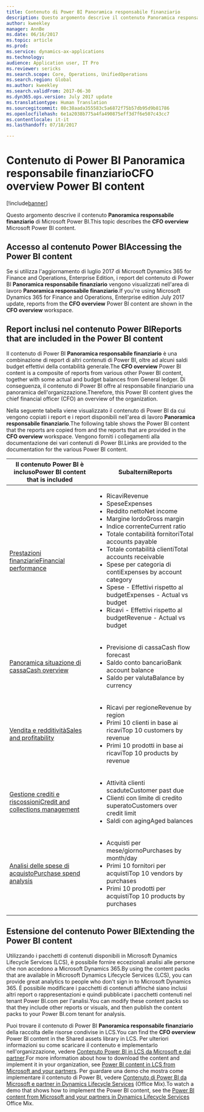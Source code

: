 ```yaml
---
title: Contenuto di Power BI Panoramica responsabile finanziario
description: Questo argomento descrive il contenuto Panoramica responsabile finanziario di Microsoft Power BI.
author: kweekley
manager: AnnBe
ms.date: 06/16/2017
ms.topic: article
ms.prod: 
ms.service: dynamics-ax-applications
ms.technology: 
audience: Application user, IT Pro
ms.reviewer: sericks
ms.search.scope: Core, Operations, UnifiedOperations
ms.search.region: Global
ms.author: kweekley
ms.search.validFrom: 2017-06-30
ms.dyn365.ops.version: July 2017 update
ms.translationtype: Human Translation
ms.sourcegitcommit: 08c38aada355583c5a6872f75b57db95d9b81786
ms.openlocfilehash: 6e1a2038b775a4fa490875eff3d7f6e507c43cc7
ms.contentlocale: it-it
ms.lasthandoff: 07/18/2017

---
```


# <a name="cfo-overview-power-bi-content"></a><span data-ttu-id="ffb52-103">Contenuto di Power BI Panoramica responsabile finanziario</span><span class="sxs-lookup"><span data-stu-id="ffb52-103">CFO overview Power BI content</span></span>

[!include[banner](../includes/banner.md)]


<span data-ttu-id="ffb52-104">Questo argomento descrive il contenuto **Panoramica responsabile finanziario** di Microsoft Power BI.</span><span class="sxs-lookup"><span data-stu-id="ffb52-104">This topic describes the **CFO overview** Microsoft Power BI content.</span></span> 

## <a name="accessing-the-power-bi-content"></a><span data-ttu-id="ffb52-105">Accesso al contenuto Power BI</span><span class="sxs-lookup"><span data-stu-id="ffb52-105">Accessing the Power BI content</span></span>

<span data-ttu-id="ffb52-106">Se si utilizza l'aggiornamento di luglio 2017 di Microsoft Dynamics 365 for Finance and Operations, Enterprise Edition, i report del contenuto di Power BI **Panoramica responsabile finanziario** vengono visualizzati nell'area di lavoro **Panoramica responsabile finanziario**.</span><span class="sxs-lookup"><span data-stu-id="ffb52-106">If you're using Microsoft Dynamics 365 for Finance and Operations, Enterprise edition July 2017 update, reports from the **CFO overview** Power BI content are shown in the **CFO overview** workspace.</span></span>

## <a name="reports-that-are-included-in-the-power-bi-content"></a><span data-ttu-id="ffb52-107">Report inclusi nel contenuto Power BI</span><span class="sxs-lookup"><span data-stu-id="ffb52-107">Reports that are included in the Power BI content</span></span>
<span data-ttu-id="ffb52-108">Il contenuto di Power BI **Panoramica responsabile finanziario** è una combinazione di report di altri contenuti di Power BI, oltre ad alcuni saldi budget effettivi della contabilità generale.</span><span class="sxs-lookup"><span data-stu-id="ffb52-108">The **CFO overview** Power BI content is a composite of reports from various other Power BI content, together with some actual and budget balances from General ledger.</span></span> <span data-ttu-id="ffb52-109">Di conseguenza, il contenuto di Power BI offre al responsabile finanziario una panoramica dell'organizzazione.</span><span class="sxs-lookup"><span data-stu-id="ffb52-109">Therefore, this Power BI content gives the chief financial officer (CFO) an overview of the organization.</span></span>

<span data-ttu-id="ffb52-110">Nella seguente tabella viene visualizzato il contenuto di Power BI da cui vengono copiati i report e i report disponibili nell'area di lavoro **Panoramica responsabile finanziario**.</span><span class="sxs-lookup"><span data-stu-id="ffb52-110">The following table shows the Power BI content that the reports are copied from and the reports that are provided in the **CFO overview** workspace.</span></span> <span data-ttu-id="ffb52-111">Vengono forniti i collegamenti alla documentazione dei vari contenuti di Power BI.</span><span class="sxs-lookup"><span data-stu-id="ffb52-111">Links are provided to the documentation for the various Power BI content.</span></span>

| <span data-ttu-id="ffb52-112">Il contenuto Power BI è incluso</span><span class="sxs-lookup"><span data-stu-id="ffb52-112">Power BI content that is included</span></span>     | <span data-ttu-id="ffb52-113">Subalterni</span><span class="sxs-lookup"><span data-stu-id="ffb52-113">Reports</span></span> |
|---------------------------------------|---------|
| [<span data-ttu-id="ffb52-114">Prestazioni finanziarie</span><span class="sxs-lookup"><span data-stu-id="ffb52-114">Financial performance</span></span>](financial-performance-power-bi-content-pack.md) | <ul><li><span data-ttu-id="ffb52-115">Ricavi</span><span class="sxs-lookup"><span data-stu-id="ffb52-115">Revenue</span></span></li><li><span data-ttu-id="ffb52-116">Spese</span><span class="sxs-lookup"><span data-stu-id="ffb52-116">Expenses</span></span></li><li><span data-ttu-id="ffb52-117">Reddito netto</span><span class="sxs-lookup"><span data-stu-id="ffb52-117">Net income</span></span></li><li><span data-ttu-id="ffb52-118">Margine lordo</span><span class="sxs-lookup"><span data-stu-id="ffb52-118">Gross margin</span></span></li><li><span data-ttu-id="ffb52-119">Indice corrente</span><span class="sxs-lookup"><span data-stu-id="ffb52-119">Current ratio</span></span></li><li><span data-ttu-id="ffb52-120">Totale contabilità fornitori</span><span class="sxs-lookup"><span data-stu-id="ffb52-120">Total accounts payable</span></span></li><li><span data-ttu-id="ffb52-121">Totale contabilità clienti</span><span class="sxs-lookup"><span data-stu-id="ffb52-121">Total accounts receivable</span></span></li><li><span data-ttu-id="ffb52-122">Spese per categoria di conti</span><span class="sxs-lookup"><span data-stu-id="ffb52-122">Expenses by account category</span></span></li><li><span data-ttu-id="ffb52-123">Spese - Effettivi rispetto al budget</span><span class="sxs-lookup"><span data-stu-id="ffb52-123">Expenses - Actual vs budget</span></span></li><li><span data-ttu-id="ffb52-124">Ricavi - Effettivi rispetto al budget</span><span class="sxs-lookup"><span data-stu-id="ffb52-124">Revenue - Actual vs budget</span></span></li></ul> |
| [<span data-ttu-id="ffb52-125">Panoramica situazione di cassa</span><span class="sxs-lookup"><span data-stu-id="ffb52-125">Cash overview</span></span>](/dynamics365/unified-operations/financials/cash-bank-management/Cash-Overview-Power-BI-content) | <ul><li><span data-ttu-id="ffb52-126">Previsione di cassa</span><span class="sxs-lookup"><span data-stu-id="ffb52-126">Cash flow forecast</span></span></li><li><span data-ttu-id="ffb52-127">Saldo conto bancario</span><span class="sxs-lookup"><span data-stu-id="ffb52-127">Bank account balance</span></span></li><li><span data-ttu-id="ffb52-128">Saldo per valuta</span><span class="sxs-lookup"><span data-stu-id="ffb52-128">Balance by currency</span></span></li></ul> |
| [<span data-ttu-id="ffb52-129">Vendita e redditività</span><span class="sxs-lookup"><span data-stu-id="ffb52-129">Sales and profitability</span></span>](sales-profitability-performance-content-pack.md) | <ul><li><span data-ttu-id="ffb52-130">Ricavi per regione</span><span class="sxs-lookup"><span data-stu-id="ffb52-130">Revenue by region</span></span></li><li><span data-ttu-id="ffb52-131">Primi 10 clienti in base ai ricavi</span><span class="sxs-lookup"><span data-stu-id="ffb52-131">Top 10 customers by revenue</span></span></li><li><span data-ttu-id="ffb52-132">Primi 10 prodotti in base ai ricavi</span><span class="sxs-lookup"><span data-stu-id="ffb52-132">Top 10 products by revenue</span></span></li></ul> |
| [<span data-ttu-id="ffb52-133">Gestione crediti e riscossioni</span><span class="sxs-lookup"><span data-stu-id="ffb52-133">Credit and collections management</span></span>](/dynamics365/unified-operations/financials/accounts-receivable/credit-collections-power-bi) | <ul><li><span data-ttu-id="ffb52-134">Attività clienti scadute</span><span class="sxs-lookup"><span data-stu-id="ffb52-134">Customer past due</span></span></li><li><span data-ttu-id="ffb52-135">Clienti con limite di credito superato</span><span class="sxs-lookup"><span data-stu-id="ffb52-135">Customers over credit limit</span></span></li><li><span data-ttu-id="ffb52-136">Saldi con aging</span><span class="sxs-lookup"><span data-stu-id="ffb52-136">Aged balances</span></span></li></ul> |
| [<span data-ttu-id="ffb52-137">Analisi delle spese di acquisto</span><span class="sxs-lookup"><span data-stu-id="ffb52-137">Purchase spend analysis</span></span>](/dynamics365/unified-operations/financials/accounts-receivable/credit-collections-power-bi) | <ul><li><span data-ttu-id="ffb52-138">Acquisti per mese/giorno</span><span class="sxs-lookup"><span data-stu-id="ffb52-138">Purchases by month/day</span></span></li><li><span data-ttu-id="ffb52-139">Primi 10 fornitori per acquisti</span><span class="sxs-lookup"><span data-stu-id="ffb52-139">Top 10 vendors by purchases</span></span></li><li><span data-ttu-id="ffb52-140">Primi 10 prodotti per acquisti</span><span class="sxs-lookup"><span data-stu-id="ffb52-140">Top 10 products by purchases</span></span></li></ul> |

## <a name="extending-the-power-bi-content"></a><span data-ttu-id="ffb52-141">Estensione del contenuto Power BI</span><span class="sxs-lookup"><span data-stu-id="ffb52-141">Extending the Power BI content</span></span>
<span data-ttu-id="ffb52-142">Utilizzando i pacchetti di contenuti disponibili in Microsoft Dynamics Lifecycle Services (LCS), è possibile fornire eccezionali analisi alle persone che non accedono a Microsoft Dynamics 365.</span><span class="sxs-lookup"><span data-stu-id="ffb52-142">By using the content packs that are available in Microsoft Dynamics Lifecycle Services (LCS), you can provide great analytics to people who don't sign in to Microsoft Dynamics 365.</span></span> <span data-ttu-id="ffb52-143">È possibile modificare i pacchetti di contenuti affinché siano inclusi altri report o rappresentazioni e quindi pubblicate i pacchetti contenuti nel tenant Power BI.com per l'analisi.</span><span class="sxs-lookup"><span data-stu-id="ffb52-143">You can modify these content packs so that they include other reports or visuals, and then publish the content packs to your Power BI.com tenant for analysis.</span></span>

<span data-ttu-id="ffb52-144">Puoi trovare il contenuto di Power BI **Panoramica responsabile finanziario** della raccolta delle risorse condivise in LCS.</span><span class="sxs-lookup"><span data-stu-id="ffb52-144">You can find the **CFO overview** Power BI content in the Shared assets library in LCS.</span></span> <span data-ttu-id="ffb52-145">Per ulteriori informazioni su come scaricare il contenuto e implementarlo nell'organizzazione, vedere [Contenuto Power BI in LCS da Microsoft e dai partner](/dynamics365/unified-operations/dev-itpro/analytics/power-bi-content-microsoft-partners).</span><span class="sxs-lookup"><span data-stu-id="ffb52-145">For more information about how to download the content and implement it in your organization, see [Power BI content in LCS from Microsoft and your partners](/dynamics365/unified-operations/dev-itpro/analytics/power-bi-content-microsoft-partners).</span></span> <span data-ttu-id="ffb52-146">Per guardare una demo che mostra come implementare il contenuto di Power BI, vedere [Contenuto di Power BI da Microsoft e partner in Dynamics Lifecycle Services](https://mix.office.com/watch/9puyb1b2xs1w) (Office Mix).</span><span class="sxs-lookup"><span data-stu-id="ffb52-146">To watch a demo that shows how to implement the Power BI content, see the [Power BI content from Microsoft and your partners in Dynamics Lifecycle Services](https://mix.office.com/watch/9puyb1b2xs1w) Office Mix.</span></span>

